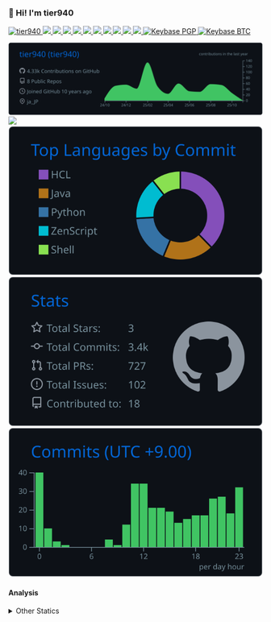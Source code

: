 ### 👋 Hi! I'm tier940

<p align="left"> 
  <a href="https://github.com/tier940/tier940/">
    <img src="https://komarev.com/ghpvc/?username=tier940" alt="tier940" />
  </a>
  <a href="http://twitter.com/tier940">
    <img height="20" src="https://img.shields.io/twitter/follow/tier940?label=Twitter&logo=twitter&style=flat" />
  </a>
  <a href="https://github.com/tier940">
    <img height="20" src="https://img.shields.io/github/followers/tier940?label=follow&logo=github&style=flat" />
  </a>
  <a href="https://www.reddit.com/user/tier940">
    <img height="20" src="https://img.shields.io/reddit/user-karma/combined/tier940?label=Reddit&logo=reddit&style=flat" />
  </a>
  <a href="https://stackoverflow.com/users/17317833/tier940">
    <img height="20" src="https://img.shields.io/stackexchange/stackoverflow/r/17317833?label=StackOverflow&logo=stack-overflow&style=flat" />
  </a>
  <a href="https://zenn.dev/tier940">
    <img height="20" src="https://zenn.badge.nikaera.com/s/tier940/likes" />
  </a>
  <a href="https://zenn.dev/tier940">
    <img height="20" src="https://zenn.badge.nikaera.com/s/tier940/followers" />
  </a>
  <a href="https://zenn.dev/tier940">
    <img height="20" src="https://zenn.badge.nikaera.com/s/tier940/articles" />
  </a>
  <a href="http://qiita.com/tier940">
    <img height="20" src="https://qiita-badge.apiapi.app/s/tier940/posts.svg" />
  </a>
  <a href="http://qiita.com/tier940">
    <img height="20" src="https://qiita-badge.apiapi.app/s/tier940/contributions.svg" />
  </a>
  <a href="https://github.com/tier940/tier940/">
    <img height="20" src="https://github.com/tier940/tier940/actions/workflows/main.yml/badge.svg" />
  </a>
  <a href="https://keybase.io/tier940">
    <img alt="Keybase PGP" src="https://img.shields.io/keybase/pgp/tier940">
  </a>
  <a href="https://keybase.io/tier940">
    <img alt="Keybase BTC" src="https://img.shields.io/keybase/btc/tier940">
  </a>
</p>

[![](https://raw.githubusercontent.com/tier940/tier940/main/profile-summary-card-output/github_dark/0-profile-details.svg)](https://github.com/vn7n24fzkq/github-profile-summary-cards)
[![](https://raw.githubusercontent.com/tier940/tier940/main/profile-summary-card-output/github_dark/1-repos-per-language.svg)](https://github.com/vn7n24fzkq/github-profile-summary-cards) [![](https://raw.githubusercontent.com/tier940/tier940/main/profile-summary-card-output/github_dark/2-most-commit-language.svg)](https://github.com/vn7n24fzkq/github-profile-summary-cards)
[![](https://raw.githubusercontent.com/tier940/tier940/main/profile-summary-card-output/github_dark/3-stats.svg)](https://github.com/vn7n24fzkq/github-profile-summary-cards) [![](https://raw.githubusercontent.com/tier940/tier940/main/profile-summary-card-output/github_dark/4-productive-time.svg)](https://github.com/vn7n24fzkq/github-profile-summary-cards)


#### Analysis
<!-- <img height="150" src="https://github.com/tier940/tier940/blob/master/images/stat.svg" alt="Alternative Text"/> -->

<details>
  <summary>Other Statics</summary>
  <!--START_SECTION:waka-->
![Code Time](http://img.shields.io/badge/Code%20Time-5%2C257%20hrs%2011%20mins-blue)

**🐱 My GitHub Data** 

> 📦 45.8 kB Used in GitHub's Storage 
 > 
> 💼 Opted to Hire
 > 
> 📜 13 Public Repositories 
 > 
> 🔑 6 Private Repositories 
 > 
**I'm an Early 🐤** 

```text
🌞 Morning                2500 commits        ████░░░░░░░░░░░░░░░░░░░░░   16.29 % 
🌆 Daytime                5608 commits        █████████░░░░░░░░░░░░░░░░   36.54 % 
🌃 Evening                5637 commits        █████████░░░░░░░░░░░░░░░░   36.73 % 
🌙 Night                  1603 commits        ███░░░░░░░░░░░░░░░░░░░░░░   10.44 % 
```
📅 **I'm Most Productive on Saturday** 

```text
Monday                   1615 commits        ███░░░░░░░░░░░░░░░░░░░░░░   10.52 % 
Tuesday                  2411 commits        ████░░░░░░░░░░░░░░░░░░░░░   15.71 % 
Wednesday                1878 commits        ███░░░░░░░░░░░░░░░░░░░░░░   12.24 % 
Thursday                 1573 commits        ███░░░░░░░░░░░░░░░░░░░░░░   10.25 % 
Friday                   2226 commits        ████░░░░░░░░░░░░░░░░░░░░░   14.50 % 
Saturday                 2895 commits        █████░░░░░░░░░░░░░░░░░░░░   18.86 % 
Sunday                   2750 commits        ████░░░░░░░░░░░░░░░░░░░░░   17.92 % 
```


📊 **This Week I Spent My Time On** 

```text
🕑︎ Time Zone: Asia/Tokyo

💬 Programming Languages: 
Other                    28 hrs 54 mins      █████████████████░░░░░░░░   68.90 % 
YAML                     6 hrs 57 mins       ████░░░░░░░░░░░░░░░░░░░░░   16.58 % 
Markdown                 4 hrs 24 mins       ███░░░░░░░░░░░░░░░░░░░░░░   10.51 % 
Java                     49 mins             ░░░░░░░░░░░░░░░░░░░░░░░░░   01.98 % 
Terraform                14 mins             ░░░░░░░░░░░░░░░░░░░░░░░░░   00.58 % 

🔥 Editors: 
Chrome                   28 hrs 34 mins      █████████████████░░░░░░░░   68.09 % 
VS Code                  9 hrs 51 mins       ██████░░░░░░░░░░░░░░░░░░░   23.47 % 
Edge                     2 hrs 55 mins       ██░░░░░░░░░░░░░░░░░░░░░░░   06.97 % 
IntelliJ IDEA            36 mins             ░░░░░░░░░░░░░░░░░░░░░░░░░   01.46 % 

💻 Operating System: 
Windows                  32 hrs 7 mins       ███████████████████░░░░░░   76.55 % 
Linux                    9 hrs 50 mins       ██████░░░░░░░░░░░░░░░░░░░   23.45 % 
```

**I Mostly Code in Java** 

```text
Java                     13 repos            ████████████░░░░░░░░░░░░░   48.15 % 
ZenScript                3 repos             ███░░░░░░░░░░░░░░░░░░░░░░   11.11 % 
HCL                      2 repos             ██░░░░░░░░░░░░░░░░░░░░░░░   07.41 % 
Shell                    2 repos             ██░░░░░░░░░░░░░░░░░░░░░░░   07.41 % 
Python                   2 repos             ██░░░░░░░░░░░░░░░░░░░░░░░   07.41 % 
```



**Timeline**

![Lines of Code chart](https://raw.githubusercontent.com/tier940/tier940/main/assets/bar_graph.png)


 Last Updated on 20/02/2025 01:31:35 UTC
<!--END_SECTION:waka-->
</details>
